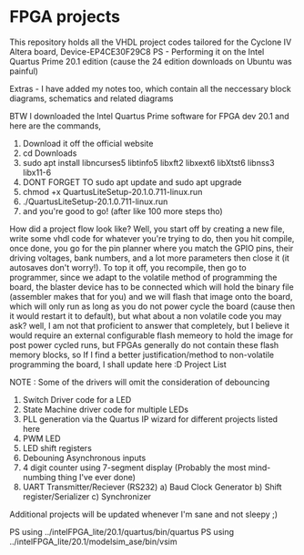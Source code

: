 # FPGA projects



This repository holds all the VHDL project codes tailored for the Cyclone IV Altera board, Device-EP4CE30F29C8
PS - Performing it on the Intel Quartus Prime 20.1 edition (cause the 24 edition downloads on Ubuntu was painful)

Extras - I have added my notes too, which contain all the neccessary block diagrams, schematics and related diagrams

BTW I downloaded the Intel Quartus Prime software for FPGA dev 20.1 and here are the commands,

1) Download it off the official website
2) cd Downloads
3) sudo apt install libncurses5 libtinfo5 libxft2 libxext6 libXtst6 libnss3 libx11-6
4) DONT FORGET TO sudo apt update and sudo apt upgrade
5) chmod +x QuartusLiteSetup-20.1.0.711-linux.run
6) ./QuartusLiteSetup-20.1.0.711-linux.run
7) and you're good to go! (after like 100 more steps tho)


How did a project flow look like?
Well, you start off by creating a new file, write some vhdl code for whatever you're trying to do, then you hit compile, once done, you go for the pin planner where you match the GPIO pins, their driving voltages, bank numbers, and a lot more parameters then close it (it autosaves don't worry!). To top it off, you recompile, then go to programmer, since we adapt to the volatile method of programming the board, the blaster device has to be connected which will hold the binary file (assembler makes that for you) and we will flash that image onto the board, which will only run as long as you do not power cycle the board (cause then it would restart it to default), but what about a non volatile code you may ask? well, I am not that proficient to answer that completely, but I believe it would require an external configurable flash memeory to hold the image for post power cycled runs, but FPGAs generally do not contain these flash memory blocks, so If I find a better justification/method to non-volatile programming the board, I shall update here :D
Project List

NOTE : Some of the drivers will omit the consideration of debouncing 

1) Switch Driver code for a LED
2) State Machine driver code for multiple LEDs
3) PLL generation via the Quartus IP wizard for different projects listed here
4) PWM LED
5) LED shift registers
6) Debouning Asynchronous inputs
7) 4 digit counter using 7-segment display (Probably the most mind-numbing thing I've ever done)
8) UART Transmitter/Reciever (RS232)
    a) Baud Clock Generator
    b) Shift register/Serializer
    c) Synchronizer


Additional projects will be updated whenever I'm sane and not sleepy ;) 

PS using ../intelFPGA_lite/20.1/quartus/bin/quartus
PS using ../intelFPGA_lite/20.1/modelsim_ase/bin/vsim

